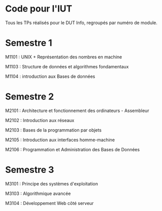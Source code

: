 # Code pour l'IUT

Tous les TPs réalisés pour le DUT Info, regroupés par numéro de module.

# Semestre 1

M1101 : UNIX + Représentation des nombres en machine

M1103 : Structure de données et algorithmes fondamentaux

M1104 : introduction aux Bases de données

# Semestre 2

M2101 : Architecture et fonctionnement des ordinateurs - Assembleur

M2102 : Introduction aux réseaux

M2103 : Bases de la programmation par objets

M2105 : Introduction aux interfaces homme-machine

M2106 : Programmation et Administration des Bases de Données

# Semestre 3

M3101 : Principe des systèmes d'exploitation

M3103 : Algorithmique avancée

M3104 : Développement Web côté serveur


